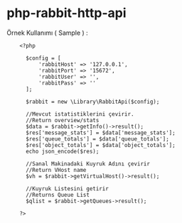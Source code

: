 # php-rabbit-http-api

Örnek Kullanımı ( Sample ) : 

        <?php

          $config = [
              'rabbitHost' => '127.0.0.1',
              'rabbitPort' => '15672',
              'rabbitUser' => '',
              'rabbitPass' => ''
          ];

          $rabbit = new \Library\RabbitApi($config);

          //Mevcut istatistiklerini çevirir.
          //Return overview/stats
          $data = $rabbit->getInfo()->result();
          $res['message_stats'] = $data['message_stats'];
          $res['queue_totals'] = $data['queue_totals'];
          $res['object_totals'] = $data['object_totals'];
          echo json_encode($res);

          //Sanal Makinadaki Kuyruk Adını çevirir
          //Return VHost name
          $vh = $rabbit->getVirtualHost()->result();
          
          //Kuyruk Listesini getirir
          //Returns Queue List
          $qlist = $rabbit->getQueues->result();
          
        ?>
